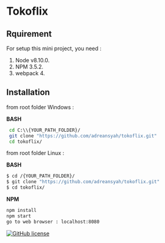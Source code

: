 # Tokoflix

## Rquirement

For setup this mini project, you need : 

1. Node v8.10.0. 
2. NPM 3.5.2.
3. webpack 4.

## Installation

from root folder Windows :

**BASH**

```bash
 cd C:\\{YOUR_PATH_FOLDER}/
 git clone "https://github.com/adreansyah/tokoflix.git"
 cd tokoflix/
```

from root folder Linux :

**BASH**

```bash
$ cd /{YOUR_PATH_FOLDER}/
$ git clone "https://github.com/adreansyah/tokoflix.git"
$ cd tokoflix/
```

**NPM**

```bash
npm install
npm start
go to web browser : localhost:8080
```

[![GitHub license](https://img.shields.io/badge/license-MIT-blue.svg?style=flat-square)](https://raw.githubusercontent.com/adreansyah/tokoflix/master/LICENSE)